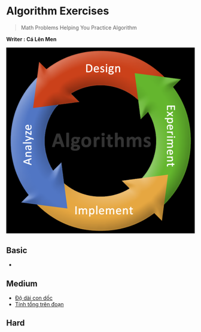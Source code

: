 # Algorithm Exercises
> Math Problems Helping You Practice Algorithm

**Writer : Cá Lên Men**

![Algorithm Exercises](https://github.com/Ca-Len-Men/Algorithm/blob/%C4%90%E1%BB%99-d%C3%A0i-con-d%E1%BB%91c/BGA.png)

## Basic
- 

## Medium
- [Độ dài con dốc](https://github.com/Ca-Len-Men/Algorithm/tree/%C4%90%E1%BB%99-d%C3%A0i-con-d%E1%BB%91c/Test%201)
- [Tính tổng trên đoạn](https://github.com/Ca-Len-Men/Algorithm/tree/%C4%90%E1%BB%99-d%C3%A0i-con-d%E1%BB%91c/Test%202)

## Hard
